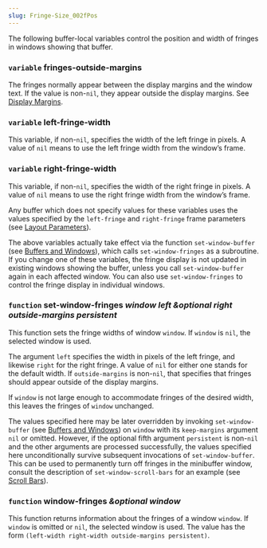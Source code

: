 ```yaml
---
slug: Fringe-Size_002fPos
---
```


The following buffer-local variables control the position and width of fringes in windows showing that buffer.

### <span className="tag variable">`variable`</span> **fringes-outside-margins**

The fringes normally appear between the display margins and the window text. If the value is non-`nil`, they appear outside the display margins. See [Display Margins](/docs/elisp/Display-Margins).

### <span className="tag variable">`variable`</span> **left-fringe-width**

This variable, if non-`nil`, specifies the width of the left fringe in pixels. A value of `nil` means to use the left fringe width from the window’s frame.

### <span className="tag variable">`variable`</span> **right-fringe-width**

This variable, if non-`nil`, specifies the width of the right fringe in pixels. A value of `nil` means to use the right fringe width from the window’s frame.

Any buffer which does not specify values for these variables uses the values specified by the `left-fringe` and `right-fringe` frame parameters (see [Layout Parameters](/docs/elisp/Layout-Parameters)).

The above variables actually take effect via the function `set-window-buffer` (see [Buffers and Windows](/docs/elisp/Buffers-and-Windows)), which calls `set-window-fringes` as a subroutine. If you change one of these variables, the fringe display is not updated in existing windows showing the buffer, unless you call `set-window-buffer` again in each affected window. You can also use `set-window-fringes` to control the fringe display in individual windows.

### <span className="tag function">`function`</span> **set-window-fringes** *window left \&optional right outside-margins persistent*

This function sets the fringe widths of window `window`. If `window` is `nil`, the selected window is used.

The argument `left` specifies the width in pixels of the left fringe, and likewise `right` for the right fringe. A value of `nil` for either one stands for the default width. If `outside-margins` is non-`nil`, that specifies that fringes should appear outside of the display margins.

If `window` is not large enough to accommodate fringes of the desired width, this leaves the fringes of `window` unchanged.

The values specified here may be later overridden by invoking `set-window-buffer` (see [Buffers and Windows](/docs/elisp/Buffers-and-Windows)) on `window` with its `keep-margins` argument `nil` or omitted. However, if the optional fifth argument `persistent` is non-`nil` and the other arguments are processed successfully, the values specified here unconditionally survive subsequent invocations of `set-window-buffer`. This can be used to permanently turn off fringes in the minibuffer window, consult the description of `set-window-scroll-bars` for an example (see [Scroll Bars](/docs/elisp/Scroll-Bars)).

### <span className="tag function">`function`</span> **window-fringes** *\&optional window*

This function returns information about the fringes of a window `window`. If `window` is omitted or `nil`, the selected window is used. The value has the form `(left-width right-width outside-margins persistent)`.
